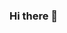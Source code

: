 ### Hi there 👋

<!--
**NoCodeNoHope/NoCodeNoHope** is a ✨ _special_ ✨ repository because its `README.md` (this file) appears on your GitHub profile.

Fork this i will following you
